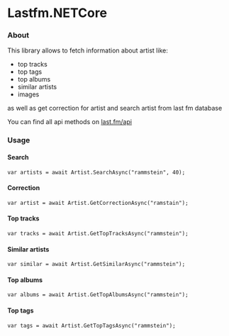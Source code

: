 # Lastfm.NETCore

### About

This library allows to fetch information about artist like:
* top tracks
* top tags
* top albums
* similar artists
* images

as well as get correction for artist and search artist from last fm database

You can find all api methods on [last.fm/api](https://www.last.fm/api)

### Usage

#### Search
~~~
var artists = await Artist.SearchAsync("rammstein", 40);
~~~

#### Correction
~~~
var artist = await Artist.GetCorrectionAsync("ramstain");
~~~

#### Top tracks
~~~
var tracks = await Artist.GetTopTracksAsync("rammstein");
~~~

#### Similar artists
~~~
var similar = await Artist.GetSimilarAsync("rammstein");
~~~

#### Top albums
~~~
var albums = await Artist.GetTopAlbumsAsync("rammstein");
~~~

#### Top tags
~~~
var tags = await Artist.GetTopTagsAsync("rammstein");
~~~
